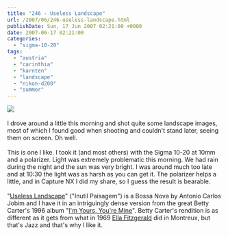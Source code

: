 ```yaml
---
title: "246 - Useless Landscape"
url: /2007/06/246-useless-landscape.html
publishDate: Sun, 17 Jun 2007 02:21:00 +0000
date: 2007-06-17 02:21:00
categories: 
  - "sigma-10-20"
tags: 
  - "austria"
  - "carinthia"
  - "karnten"
  - "landscape"
  - "nikon-d200"
  - "summer"
---
```

<a href="https://d25zfm9zpd7gm5.cloudfront.net/1200x1200/2007/20070616_102228_nx.jpg"><img src="https://d25zfm9zpd7gm5.cloudfront.net/0600x0600/2007/20070616_102228_nx.jpg"/></a><br/><br/>I drove around a little this morning and shot quite some landscape images, most of which I found good when shooting and couldn't stand later, seeing them on screen. Oh well. <br/><br/>This is one I like. I took it (and most others) with the Sigma 10-20 at 10mm and a polarizer. Light was extremely problematic this morning. We had rain during the night and the sun was very bright. I was around much too late and at 10:30 the light was as harsh as you can get it. The polarizer helps a little, and in Capture NX I did my share, so I guess the result is bearable.<br/><br/>"<a href="http://lyrics.lr2.com/T/Tom+Jobim/Useless+landscape/703803.html" target="_blank">Useless Landscape</a>" ("Inutil Paisagem") is a Bossa Nova by Antonio Carlos Jobim and I have it in an intriguingly dense version from the great Betty Carter's 1996 album "<a href="http://www.amazon.com/Yours-Youre-Mine-Betty-Carter/dp/B00000474Z" target="_blank">I'm Yours, You're Mine</a>". Betty Carter's rendition is as different as it gets from what in 1969 <a href="http://www.youtube.com/watch?v=EAZQXUCsndE" target="_blank">Ella Fitzgerald</a> did in Montreux, but that's Jazz and that's why I like it.
